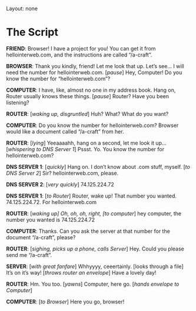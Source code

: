 Layout: none

# The Script


**FRIEND**: Browser! I have a project for you! You can get it from
hellointerweb.com, and the instructions are called “/a-craft”.

**BROWSER**: Thank you kindly, friend! Let me look that up. Let’s see... I
will need the number for hellointerweb.com. [_pause_] Hey, Computer! Do
you know the number for “hellointerweb.com”?

**COMPUTER**: I have, like, almost no one in my address book. Hang on,
Router usually knows these things. [_pause_] Router? Have you been
listening?

**ROUTER**: [_waking up, disgruntled_] Huh? What? What do you want?

**COMPUTER**: Do you know the number for hellointerweb.com? Browser would
like a document called “/a-craft” from her.

**ROUTER**: [_lying_] Yeeaaaahh, hang on a second, let me look it up...
[_whispering to DNS Server 1_] Pssst. Yo. You know the number for
hellointerweb.com?

**DNS SERVER 1**: [_quickly_] Hang on. I don’t know about .com stuff, myself.
[_to DNS Server 2_] Sir? hellointerweb.com, please.

**DNS SERVER 2**: [_very quickly_] 74.125.224.72

**DNS SERVER 1**: [_to Router_] Router, wake up! That number you wanted.
74.125.224.72. For hellointerweb.com

**ROUTER**: [_waking up] Oh, oh, oh, right, [to computer_] hey computer, the
number you wanted is 74.125.224.72

**COMPUTER**: Thanks. Can you ask the server at that number for the document
“/a-craft”, please?

**ROUTER**: [_sighing, picks up a phone, calls Server_] Hey. Could you please
send me “/a-craft”.

**SERVER**: [_with great fanfare_] Whhyyyy, ceeertainly. [looks through a
file] It’s on it’s way! [_throws router an envelope_] Have a lovely day!

**ROUTER**: Hm. You too. [_yawns_] Computer, here go. [_hands envelope to
Computer_]

**COMPUTER**: [_to Browser_] Here you go, browser!

